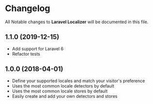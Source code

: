 # Changelog

All Notable changes to **Laravel Localizer** will be documented in this file.

## 1.1.0 (2019-12-15)

- Add support for Laravel 6
- Refactor tests

## 1.0.0 (2018-04-01)

- Define your supported locales and match your visitor's preference
- Uses the most common locale detectors by default
- Uses the most common locale stores by default
- Easily create and add your own detectors and stores
